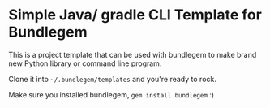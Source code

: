 # Simple Java/ gradle CLI Template for Bundlegem

This is a project template that can be used with bundlegem to make brand new Python library or command line program.

Clone it into `~/.bundlegem/templates` and you're ready to rock.

Make sure you installed bundlegem, `gem install bundlegem` :)

